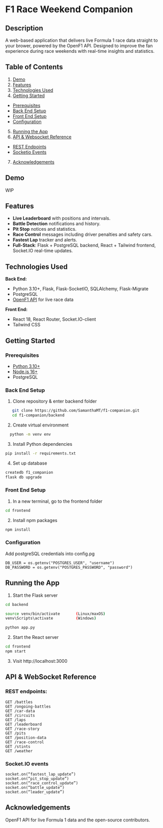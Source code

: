 # F1 Race Weekend Companion
## Description
A web-based application that delivers live Formula 1 race data straight to your brower, powered by the OpenF1 API. Designed to improve the fan experience during race weekends with real-time insights and statistics.
## Table of Contents
1.	[Demo](#demo)
2.	[Features](#features)
3.	[Technologies Used](#technologies-used)
4.	[Getting Started](#getting-started)
  -	[Prerequisites](#prerequisites)
  -	[Back End Setup](#back-end-setup)
  -	[Front End Setup](#front-end-setup)
  -	[Configuration](#configuration)
5.	[Running the App](#running-the-app)
6. [API & Websocket Reference](#api--websocket-reference)
  - [REST Endpoints](#rest-endpoints)
  - [Socketio Events](#socketio-events)
7. [Acknowledgements](#acknowledgements)

## Demo
WIP
## Features
- **Live Leaderboard** with positions and intervals.
- **Battle Detection** notifications and history.
- **Pit Stop** notices and statistics.
- **Race Control** messages including driver penalties and safety cars.
- **Fastest Lap** tracker and alerts.
- **Full-Stack**: Flask + PostgreSQL backend, React + Tailwind frontend, Socket.IO real-time updates.
## Technologies Used
**Back End:**
-	Python 3.10+, Flask, Flask-SocketIO, SQLAlchemy, Flask-Migrate
-	PostgreSQL
-	[OpenF1 API](https://api.openf1.org/) for live race data
  
**Front End:**
-	React 18, React Router, Socket.IO-client
-	Tailwind CSS
## Getting Started
### Prerequisites
-	[Python 3.10+](https://www.python.org/downloads/)
-	[Node.js 16+](https://nodejs.org/) 
-	PostgreSQL
### Back End Setup
1.	Clone repository & enter backend folder
```bash
   git clone https://github.com/SamanthaMT/f1-companion.git
   cd f1-companion/backend
```
2.	Create virtual environment
```bash
  python -m venv env
```
3.	Install Python dependencies
```bash
pip install -r requirements.txt
```
4.	Set up database
```bash
createdb f1_companion
flask db upgrade
```
### Front End Setup
1.	In a new terminal, go to the frontend folder
```bash
cd frontend
```
2.	Install npm packages
```bash
npm install
```
### Configuration
Add postgreSQL credentials into config.pg
```
DB_USER = os.getenv("POSTGRES_USER", "username")
DB_PASSWORD = os.getenv("POSTGRES_PASSWORD", "password")
```
## Running the App
1.	Start the Flask server
```bash
cd backend

source venv/bin/activate       (Linux/maxOS)
venv\Scripts\activate          (Windows)

python app.py
```
2.	Start the React server
```bash
cd frontend
npm start
```
3.	Visit http://localhost:3000
## API & WebSocket Reference
### REST endpoints:
```
GET /battles
GET /ongoing-battles
GET /car-data
GET /circuits
GET /laps
GET /leaderboard
GET /race-story
GET /pits
GET /position-data
GET /race-control
GET /stints
GET /weather
```
### Socket.IO events
```
socket.on(“fastest_lap_update”)
socket.on(“pit_stop_update”)
socket.on(“race_control_update”)
socket.on(“battle_update”)
socket.on(“leader_update”)
```
## Acknowledgements
OpenF1 API for live Formula 1 data and the open-source contributors.
